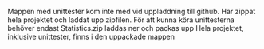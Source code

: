 Mappen med unittester kom inte med vid uppladdning till github. Har zippat hela projektet och laddat upp zipfilen.
För att kunna köra unittesterna behöver endast Statistics.zip laddas ner och packas upp
Hela projektet, inklusive unittester, finns i den uppackade mappen
